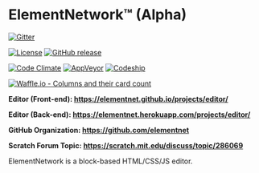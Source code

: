 # ElementNetwork™ (Alpha)
[![Gitter](https://img.shields.io/badge/gitter-join_chat-1dce73.svg?logo=gitter-white)](https://gitter.im/elementnet/main)

[![License](https://img.shields.io/github/license/elementnet/elementnet.github.io.svg)](https://elementnet.github.io/LICENSE.txt)
[![GitHub release](https://img.shields.io/github/release/elementnet/elementnet.github.io.svg)](https://github.com/elementnet/elementnet.github.io/releases)

[![Code Climate](https://img.shields.io/codeclimate/maintainability/elementnet/elementnet.github.io.svg)](https://codeclimate.com/github/elementnet/elementnet.github.io/issues?status%5B%5D=open&status%5B%5D=confirmed)
[![AppVeyor](https://img.shields.io/appveyor/ci/Code-Lyoko/elementnet-github-io.svg?logo=appveyor)](https://ci.appveyor.com/project/Code-Lyoko/elementnet-github-io)
[![Codeship](https://img.shields.io/codeship/20580da0-c1ca-0135-e729-265f517797e2.svg)](https://app.codeship.com/projects/260416)

[![Waffle.io - Columns and their card count](https://badge.waffle.io/elementnet/elementnet.github.io.png?columns=all)](https://waffle.io/elementnet/elementnet.github.io?utm_source=badge)

**Editor (Front-end): <https://elementnet.github.io/projects/editor/>**

**Editor (Back-end): <https://elementnet.herokuapp.com/projects/editor/>**

**GitHub Organization: <https://github.com/elementnet>**

**Scratch Forum Topic: <https://scratch.mit.edu/discuss/topic/286069>**

ElementNetwork is a block-based HTML/CSS/JS editor.
